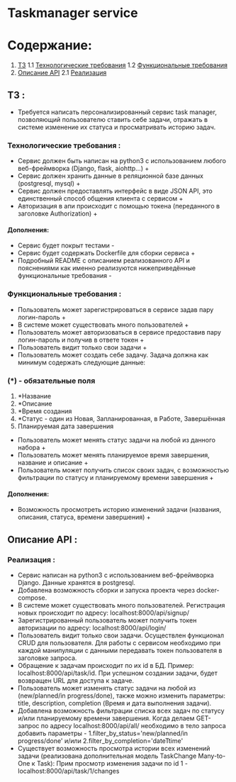 # Taskmanager service

# Содержание:

1. [ТЗ](#technical-task)
   1.1 [Технологические требования](#technological-requirements)
   1.2 [Функциональные требования](#functional-requirements)
2. [Описание API](#description-api)
   2.1 [Реализация](#implementation)

## ТЗ <a name="technical-task"></a>:

- Требуется написать персонализированный сервис task manager, позволяющий пользователю ставить себе задачи, отражать в системе изменение их статуса и просматривать историю задач.

### Технологические требования <a name="technological-requirements"></a>:

- Сервис должен быть написан на python3 с использованием любого веб-фреймворка (Django, flask, aiohttp…) +
- Сервис должен хранить данные в реляционной базе данных (postgresql, mysql) +
- Сервис должен предоставлять интерфейс в виде JSON API, это единственный способ общения клиента с сервисом +
- Авторизация в апи происходит с помощью токена (переданного в заголовке Authorization) +

#### Дополнения:

- Сервис будет покрыт тестами -
- Сервис будет содержать Dockerfile для сборки сервиса +
- Подробный README с описанием реализованного API и пояснениями как именно реализуются нижеприведённые функциональные требования -

### Функциональные требования <a name="functional-requirements"></a>:

- Пользователь может зарегистрироваться в сервисе задав пару логин-пароль +
- В системе может существовать много пользователей +
- Пользователь может авторизоваться в сервисе предоставив пару логин-пароль и получив в ответе токен +
- Пользователь видит только свои задачи +
- Пользователь может создать себе задачу. Задача должна как минимум содержать следующие данные:

### (\*) - обязательные поля

1. \*Название
2. \*Описание
3. \*Время создания
4. \*Статус - один из Новая, Запланированная, в Работе, Завершённая
5. Планируемая дата завершения

- Пользователь может менять статус задачи на любой из данного набора +
- Пользователь может менять планируемое время завершения, название и описание +
- Пользователь может получить список своих задач, с возможностью фильтрации по статусу и планируемому времени завершения +

#### Дополнения:

- Возможность просмотреть историю изменений задачи (названия, описания, статуса, времени завершения) +

## Описание API <a name="description-api"></a>:

### Реализация <a name="implementation"></a>:

- Сервис написан на python3 с использованием веб-фреймворка Django. Данные хранятся в postgresql.
- Добавлена возможность сборки и запуска проекта через docker-compose.
- В системе может существовать много пользователей. Регистрация новых происходит по адресу:
  localhost:8000/api/signup/
- Зарегистрированный пользователь может получить токен авторизации по адресу:
  localhost:8000/api/login/
- Пользователь видит только свои задачи. Осуществлен функционал CRUD для пользователя. Для работы с сервисом необходимо при каждой манипуляции с данными передавать токен пользователя в заголовке запроса.
- Обращение к задачам происходит по их id в БД. Пример: localhost:8000/api/task/id. При успешном создании задачи, будет возвращен URL для доступа к задаче.
- Пользователь может изменять статус задачи на любой из (new/planned/in progress/done), также можно изменить параметры: title, description, completion (Время и дата выполнения задачи).
- Добавлена возможность фильтрации списка всех задач по статусу и/или планируемому времени завершения. Когда делаем GET-запрос по адресу localhost:8000/api/all/ необходимо в тело запроса добавить параметры -
  1.filter_by_status='new/planned/in progress/done'
  и/или
  2.filter_by_completion='dateTtime'
- Существует возможность просмотра истории всех изменений задачи (реализована дополнительная модель TaskChange Many-to-One к Task): Прим просмотр изменения задачи по id 1 - localhost:8000/api/task/1/changes
